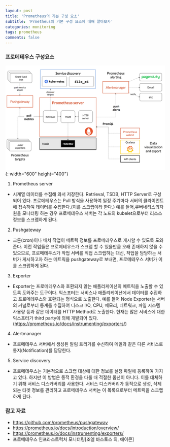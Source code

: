 ```yaml
---
layout: post
title: 'Prometheus의 기본 구성 요소'
subtitle: 'Prmetheus의 기본 구성 요소에 대해 알아보자'
categories: monitoring
tags: prometheus
comments: false
---
```


### 프로메테우스 구성요소 ###
![프로메테우스 구조](/assets/img/prometheus/prometheus-01.PNG){: width="600" height="400"}

1) Prometheus server
- 시계열 데이터를 수집해 와서 저장한다. Retrieval, TSDB, HTTP Server로 구성되어 있다. 프로메테우스는 Pull 방식을 사용하여 일정 주기마다 서버의 클라이언트에 접속하여 데이터를 수집한다.(이를 스크랩이라 한다.)
예를 들어,쿠버네티스의자원을 모니터링 하는 경우 프로메테우스 서버는 각 노드의 kubelet으로부터 리소스 정보를 스크랩하게 된다. 

2) Pushgateway 
- 크론(cron)이나 배치 작업이 메트릭 정보를 프로메테우스로 게시할 수 있도록 도와준다. 이런 작업들은 프로메테우스가 스크랩 할 수 있을만큼 오래 존재하지 않을 수 있으므로, 프로메테우스가 작업 서버를 직접 스크랩하는 대신, 작업을 담당하는 서버가 게시하고자 하는 메트릭을 pushgateway로 보내면, 프로메테우스 서버가 이를 스크랩하게 된다. 

3) Exporter
- Exporter는 프로메테우스와 호환되지 않는 애플리케이션의 메트릭을 노출할 수 있도록 도와주는 도구이다. 익스포터는 서비스나 애플리케이션에서 데이터를 수집하고 프로메테우스와 호환되는 형식으로 노출한다. 예를 들어 Node Exporter는 서버의 커널로부터 통계를 수집하여 디스크 I/O, CPU, 메모리, 네트워크, 파일 시스템 사용량 등과 같은 데이터를 HTTP Method로 노출한다. 현재는 많은 서비스에 대한 익스포터가 third party에 의해 개발되어 있다. (https://prometheus.io/docs/instrumenting/exporters/)

4) Alertmanager
- 프로메테우스 서버에서 생성된 알림 트리거를 수신하여 메일과 같은 다른 서비스로 통지(Notification)를 담당한다. 

5) Service discovery
- 프로메테우스는 기본적으로 스크랩 대상에 대한 정보를 설정 파일에 등록하여 가지고 있다. 하지만 이 방법은 동적 환경을 다룰 때 적절한 옵션이 아니다. 이를 대체하기 위해 서비스 디스커버리를 사용한다. 서비스 디스커버리가 동적으로 생성, 삭제되는 타겟 정보를 관리하고 프로메테우스 서버는 이 목록으로부터 메트릭을 스크랩하게 된다.   


### 참고 자료
- https://github.com/prometheus/pushgateway
- https://prometheus.io/docs/introduction/overview/
- https://prometheus.io/docs/instrumenting/exporters/
- 프로메테우스 인프라스트럭처 모니터링[조엘 바스토스 외, 에이콘]